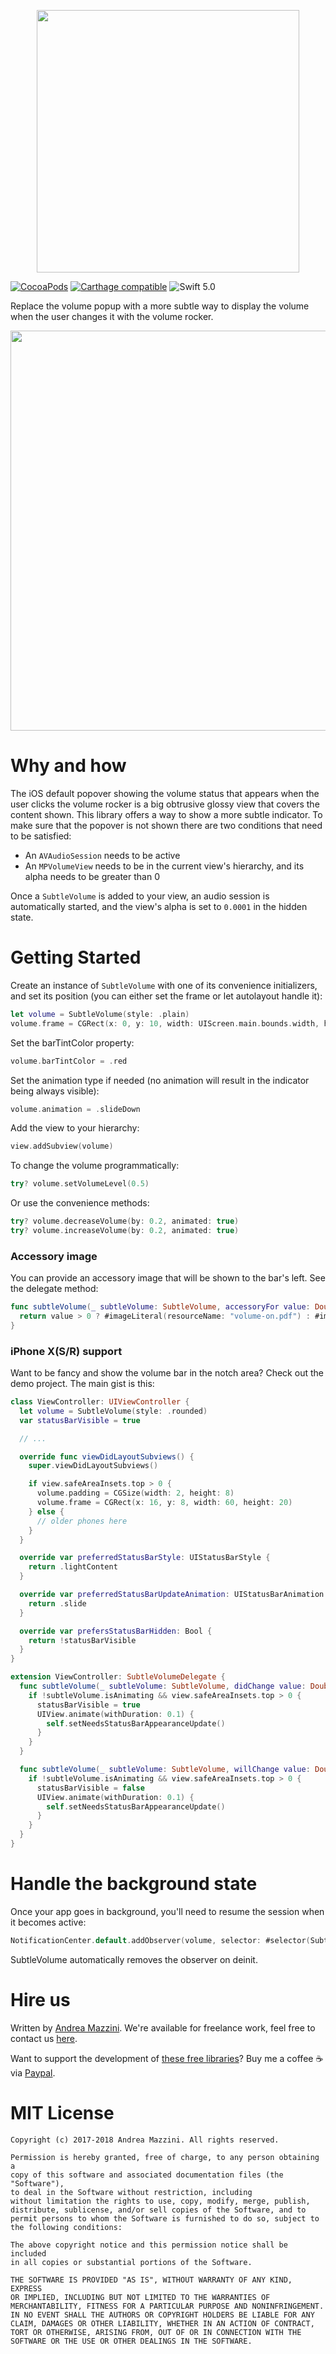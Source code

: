 <p align="center">
  <img width="420" src="assets/logo.png"/>
</p>

[![CocoaPods](https://cocoapod-badges.herokuapp.com/v/SubtleVolume/badge.svg)](http://cocoapods.org/?q=subtlevolume)
[![Carthage compatible](https://img.shields.io/badge/Carthage-compatible-4BC51D.svg?style=flat)](https://github.com/Carthage/Carthage)
![Swift 5.0](https://img.shields.io/badge/swift-5.0-orange.svg)

Replace the volume popup with a more subtle way to display the volume when the user changes it with the volume rocker.

<p align="center">
  <img width="640" src="assets/screenshot.png"/>
</p>

# Why and how
The iOS default popover showing the volume status that appears when the user clicks the volume rocker is a big obtrusive glossy view that covers the content shown. This library offers a way to show a more subtle indicator.
To make sure that the popover is not shown there are two conditions that need to be satisfied:
- An `AVAudioSession` needs to be active
- An `MPVolumeView` needs to be in the current view's hierarchy, and its alpha needs to be greater than 0

Once a `SubtleVolume` is added to your view, an audio session is automatically started, and the view's alpha is set to `0.0001` in the hidden state.

# Getting Started
Create an instance of `SubtleVolume` with one of its convenience initializers, and set its position (you can either set the frame or let autolayout handle it):
```swift
let volume = SubtleVolume(style: .plain)
volume.frame = CGRect(x: 0, y: 10, width: UIScreen.main.bounds.width, height: 4) // or wherever you like
```

Set the barTintColor property:
```swift
volume.barTintColor = .red
```

Set the animation type if needed (no animation will result in the indicator being always visible):
```swift
volume.animation = .slideDown
```

Add the view to your hierarchy:
```swift
view.addSubview(volume)
```

To change the volume programmatically:
```swift
try? volume.setVolumeLevel(0.5)
```

Or use the convenience methods:
```swift
try? volume.decreaseVolume(by: 0.2, animated: true)
try? volume.increaseVolume(by: 0.2, animated: true)
```

### Accessory image
You can provide an accessory image that will be shown to the bar's left. See the delegate method:
```swift
func subtleVolume(_ subtleVolume: SubtleVolume, accessoryFor value: Double) -> UIImage? {
  return value > 0 ? #imageLiteral(resourceName: "volume-on.pdf") : #imageLiteral(resourceName: "volume-off.pdf")
}
```

### iPhone X(S/R) support
Want to be fancy and show the volume bar in the notch area? Check out the demo project. The main gist is this:

```swift
class ViewController: UIViewController {
  let volume = SubtleVolume(style: .rounded)
  var statusBarVisible = true

  // ...

  override func viewDidLayoutSubviews() {
    super.viewDidLayoutSubviews()

    if view.safeAreaInsets.top > 0 {
      volume.padding = CGSize(width: 2, height: 8)
      volume.frame = CGRect(x: 16, y: 8, width: 60, height: 20)
    } else {
      // older phones here
    }
  }

  override var preferredStatusBarStyle: UIStatusBarStyle {
    return .lightContent
  }

  override var preferredStatusBarUpdateAnimation: UIStatusBarAnimation {
    return .slide
  }

  override var prefersStatusBarHidden: Bool {
    return !statusBarVisible
  }
}

extension ViewController: SubtleVolumeDelegate {
  func subtleVolume(_ subtleVolume: SubtleVolume, didChange value: Double) {
    if !subtleVolume.isAnimating && view.safeAreaInsets.top > 0 {
      statusBarVisible = true
      UIView.animate(withDuration: 0.1) {
        self.setNeedsStatusBarAppearanceUpdate()
      }
    }
  }

  func subtleVolume(_ subtleVolume: SubtleVolume, willChange value: Double) {
    if !subtleVolume.isAnimating && view.safeAreaInsets.top > 0 {
      statusBarVisible = false
      UIView.animate(withDuration: 0.1) {
        self.setNeedsStatusBarAppearanceUpdate()
      }
    }
  }
}
```


# Handle the background state

Once your app goes in background, you'll need to resume the session when it becomes active:

```swift
NotificationCenter.default.addObserver(volume, selector: #selector(SubtleVolume.resume), name: NSNotification.Name.UIApplicationDidBecomeActive, object: nil)
```

SubtleVolume automatically removes the observer on deinit.

# Hire us
Written by [Andrea Mazzini](https://twitter.com/theandreamazz). We're available for freelance work, feel free to contact us [here](https://www.fancypixel.it/contact/).

Want to support the development of [these free libraries](https://cocoapods.org/owners/734)? Buy me a coffee ☕️ via [Paypal](https://www.paypal.com/cgi-bin/webscr?cmd=_s-xclick&hosted_button_id=46FNZD4PDVNRU).

# MIT License

	Copyright (c) 2017-2018 Andrea Mazzini. All rights reserved.

	Permission is hereby granted, free of charge, to any person obtaining a
	copy of this software and associated documentation files (the "Software"),
	to deal in the Software without restriction, including
	without limitation the rights to use, copy, modify, merge, publish,
	distribute, sublicense, and/or sell copies of the Software, and to
	permit persons to whom the Software is furnished to do so, subject to
	the following conditions:

	The above copyright notice and this permission notice shall be included
	in all copies or substantial portions of the Software.

	THE SOFTWARE IS PROVIDED "AS IS", WITHOUT WARRANTY OF ANY KIND, EXPRESS
	OR IMPLIED, INCLUDING BUT NOT LIMITED TO THE WARRANTIES OF
	MERCHANTABILITY, FITNESS FOR A PARTICULAR PURPOSE AND NONINFRINGEMENT.
	IN NO EVENT SHALL THE AUTHORS OR COPYRIGHT HOLDERS BE LIABLE FOR ANY
	CLAIM, DAMAGES OR OTHER LIABILITY, WHETHER IN AN ACTION OF CONTRACT,
	TORT OR OTHERWISE, ARISING FROM, OUT OF OR IN CONNECTION WITH THE
	SOFTWARE OR THE USE OR OTHER DEALINGS IN THE SOFTWARE.
